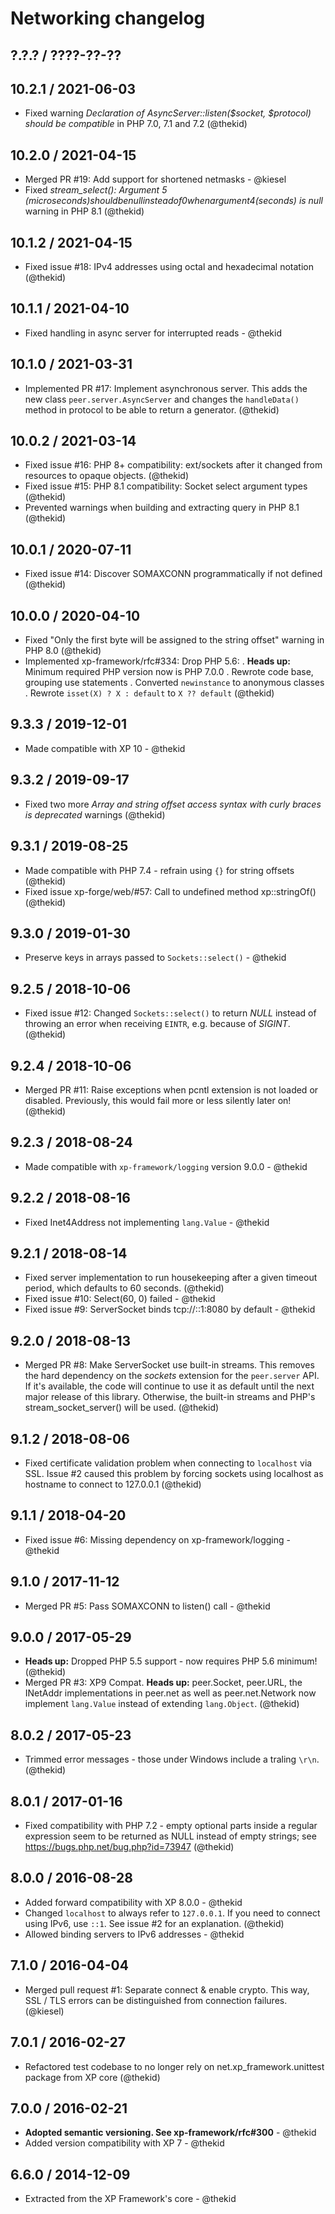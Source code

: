 Networking changelog
====================

## ?.?.? / ????-??-??

## 10.2.1 / 2021-06-03

* Fixed warning *Declaration of AsyncServer::listen($socket, $protocol)
  should be compatible* in PHP 7.0, 7.1 and 7.2
  (@thekid)

## 10.2.0 / 2021-04-15

* Merged PR #19: Add support for shortened netmasks - @kiesel
* Fixed *stream_select(): Argument 5 ($microseconds) should be null
  instead of 0 when argument 4 ($seconds) is null* warning in PHP 8.1
  (@thekid)

## 10.1.2 / 2021-04-15

* Fixed issue #18: IPv4 addresses using octal and hexadecimal notation
  (@thekid)

## 10.1.1 / 2021-04-10

* Fixed handling in async server for interrupted reads - @thekid

## 10.1.0 / 2021-03-31

* Implemented PR #17: Implement asynchronous server. This adds the new
  class `peer.server.AsyncServer` and changes the `handleData()` method
  in protocol to be able to return a generator.
  (@thekid)

## 10.0.2 / 2021-03-14

* Fixed issue #16: PHP 8+ compatibility: ext/sockets after it changed
  from resources to opaque objects.
  (@thekid)
* Fixed issue #15: PHP 8.1 compatibility: Socket select argument types
  (@thekid)
* Prevented warnings when building and extracting query in PHP 8.1
  (@thekid)

## 10.0.1 / 2020-07-11

* Fixed issue #14: Discover SOMAXCONN programmatically if not defined
  (@thekid)

## 10.0.0 / 2020-04-10

* Fixed "Only the first byte will be assigned to the string offset"
  warning in PHP 8.0
  (@thekid)
* Implemented xp-framework/rfc#334: Drop PHP 5.6:
  . **Heads up:** Minimum required PHP version now is PHP 7.0.0
  . Rewrote code base, grouping use statements
  . Converted `newinstance` to anonymous classes
  . Rewrote `isset(X) ? X : default` to `X ?? default`
  (@thekid)

## 9.3.3 / 2019-12-01

* Made compatible with XP 10 - @thekid

## 9.3.2 / 2019-09-17

* Fixed two more *Array and string offset access syntax with curly braces
  is deprecated* warnings
  (@thekid)

## 9.3.1 / 2019-08-25

* Made compatible with PHP 7.4 - refrain using `{}` for string offsets
  (@thekid)
* Fixed issue xp-forge/web/#57: Call to undefined method xp::stringOf()
  (@thekid)

## 9.3.0 / 2019-01-30

* Preserve keys in arrays passed to `Sockets::select()` - @thekid

## 9.2.5 / 2018-10-06

* Fixed issue #12: Changed `Sockets::select()` to return *NULL* instead of
  throwing an error when receiving `EINTR`, e.g. because of *SIGINT*.
  (@thekid)

## 9.2.4 / 2018-10-06

* Merged PR #11: Raise exceptions when pcntl extension is not loaded or
  disabled. Previously, this would fail more or less silently later on!
  (@thekid)

## 9.2.3 / 2018-08-24

* Made compatible with `xp-framework/logging` version 9.0.0 - @thekid

## 9.2.2 / 2018-08-16

* Fixed Inet4Address not implementing `lang.Value` - @thekid

## 9.2.1 / 2018-08-14

* Fixed server implementation to run housekeeping after a given timeout
  period, which defaults to 60 seconds.
  (@thekid)
* Fixed issue #10: Select(60, 0) failed - @thekid
* Fixed issue #9: ServerSocket binds tcp://::1:8080 by default - @thekid

## 9.2.0 / 2018-08-13

* Merged PR #8: Make ServerSocket use built-in streams. This removes the
  hard dependency on the *sockets* extension for the `peer.server` API.
  If it's available, the code will continue to use it as default until
  the next major release of this library. Otherwise, the built-in streams
  and PHP's stream_socket_server() will be used.
  (@thekid)

## 9.1.2 / 2018-08-06

* Fixed certificate validation problem when connecting to `localhost`
  via SSL. Issue #2 caused this problem by forcing sockets using localhost
  as hostname to connect to 127.0.0.1
  (@thekid)

## 9.1.1 / 2018-04-20

* Fixed issue #6: Missing dependency on xp-framework/logging - @thekid

## 9.1.0 / 2017-11-12

* Merged PR #5: Pass SOMAXCONN to listen() call - @thekid

## 9.0.0 / 2017-05-29

* **Heads up:** Dropped PHP 5.5 support - now requires PHP 5.6 minimum!
  (@thekid)
* Merged PR #3: XP9 Compat. **Heads up:** peer.Socket, peer.URL, the 
  INetAddr implementations in peer.net as well as peer.net.Network now
  implement `lang.Value` instead of extending `lang.Object`.
  (@thekid)

## 8.0.2 / 2017-05-23

* Trimmed error messages - those under Windows include a traling `\r\n`.
  (@thekid)

## 8.0.1 / 2017-01-16

* Fixed compatibility with PHP 7.2 - empty optional parts inside a
  regular expression seem to be returned as NULL instead of empty
  strings; see https://bugs.php.net/bug.php?id=73947
  (@thekid)

## 8.0.0 / 2016-08-28

* Added forward compatibility with XP 8.0.0 - @thekid
* Changed `localhost` to always refer to `127.0.0.1`. If you need to
  connect using IPv6, use `::1`. See issue #2 for an explanation.
  (@thekid)
* Allowed binding servers to IPv6 addresses - @thekid

## 7.1.0 / 2016-04-04

* Merged pull request #1: Separate connect & enable crypto. This way,
  SSL / TLS errors can be distinguished from connection failures.
  (@kiesel)

## 7.0.1 / 2016-02-27

* Refactored test codebase to no longer rely on net.xp_framework.unittest
  package from XP core
  (@thekid)

## 7.0.0 / 2016-02-21

* **Adopted semantic versioning. See xp-framework/rfc#300** - @thekid 
* Added version compatibility with XP 7 - @thekid

## 6.6.0 / 2014-12-09

* Extracted from the XP Framework's core - @thekid
